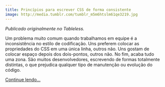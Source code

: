 ```yaml
---
title: Princípios para escrever CSS de forma consistente
image: http://media.tumblr.com/tumblr_m5m6htslm61qe3219.jpg
---
```


_Publicado originalmente no Tableless._

Um problema muito comum quando trabalhamos em equipe é a inconsistência no estilo de codificação. Uns preferem colocar as propriedades do CSS em uma única linha, outros não. Uns gostam de colocar espaço depois dos dois-pontos, outros não. No fim, acaba tudo uma zona. São muitos desenvolvedores, escrevendo de formas totalmente distintas, o que prejudica qualquer tipo de manutenção ou evolução do código.

[Continue lendo…](http://tableless.com.br/principios-para-escrever-css-de-forma-consistente/)